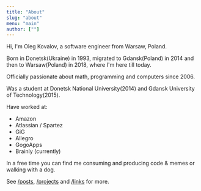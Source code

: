 ```yaml
---
title: "About"
slug: "about"
menu: "main"
author: [""]
---
```


Hi, I'm Oleg Kovalov, a software engineer from Warsaw, Poland.

Born in Donetsk(Ukraine) in 1993, migrated to Gdansk(Poland) in 2014 and then to Warsaw(Poland) in 2018, where I'm here till today.

Officially passionate about math, programming and computers since 2006.

Was a student at Donetsk National University(2014) and Gdansk University of Technology(2015).

Have worked at:
- Amazon
- Atlassian / Spartez
- GiG
- Allegro
- GogoApps
- Brainly (currently)

In a free time you can find me consuming and producing code & memes or walking with a dog.

See [/posts](/posts), [/projects](/projects) and [/links](/links) for more.
